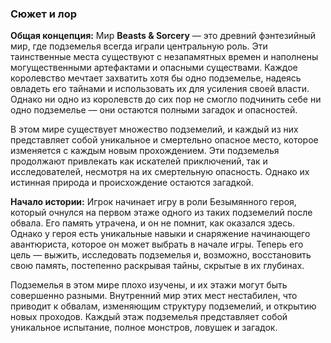 ﻿### **Сюжет и лор**

**Общая концепция:**
Мир **Beasts & Sorcery** — это древний фэнтезийный мир, где подземелья всегда играли центральную роль. Эти таинственные места существуют с незапамятных времен и наполнены могущественными артефактами и опасными существами. Каждое королевство мечтает захватить хотя бы одно подземелье, надеясь овладеть его тайнами и использовать их для усиления своей власти. Однако ни одно из королевств до сих пор не смогло подчинить себе ни одно подземелье — они остаются полными загадок и опасностей.

В этом мире существует множество подземелий, и каждый из них представляет собой уникальное и смертельно опасное место, которое изменяется с каждым новым прохождением. Эти подземелья продолжают привлекать как искателей приключений, так и исследователей, несмотря на их смертельную опасность. Однако их истинная природа и происхождение остаются загадкой.

**Начало истории:**
Игрок начинает игру в роли Безымянного героя, который очнулся на первом этаже одного из таких подземелий после обвала. Его память утрачена, и он не помнит, как оказался здесь. Однако у героя есть уникальные навыки и снаряжение начинающего авантюриста, которое он может выбрать в начале игры. Теперь его цель — выжить, исследовать подземелья и, возможно, восстановить свою память, постепенно раскрывая тайны, скрытые в их глубинах.

Подземелья в этом мире плохо изучены, и их этажи могут быть совершенно разными. Внутренний мир этих мест нестабилен, что приводит к обвалам, изменяющим структуру подземелий, и открытию новых проходов. Каждый этаж подземелья представляет собой уникальное испытание, полное монстров, ловушек и загадок.